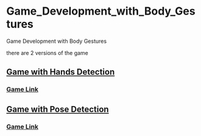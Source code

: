 # Game_Development_with_Body_Gestures
Game Development with Body Gestures

there are 2 versions of the game
## <a href="https://github.com/Sunil-Kumar-P/Game_Development_with_Body_Gestures/tree/main/Game_Development_with_Body_Gestures(Hands)">Game with Hands Detection</a> 
### <a href="https://nimble-vacherin-6bd312.netlify.app/">Game Link</a>


## <a href="https://github.com/Sunil-Kumar-P/Game_Development_with_Body_Gestures/tree/main/Game_Development_with_Body_Gestures(Pose)">Game with Pose Detection</a>
### <a href="https://zingy-bunny-73ae95.netlify.app/">Game Link</a>


